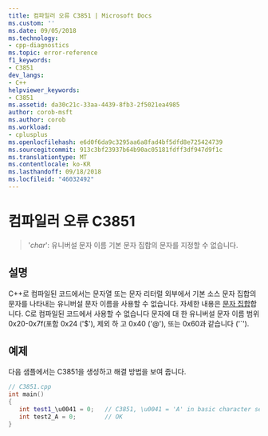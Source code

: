 ```yaml
---
title: 컴파일러 오류 C3851 | Microsoft Docs
ms.custom: ''
ms.date: 09/05/2018
ms.technology:
- cpp-diagnostics
ms.topic: error-reference
f1_keywords:
- C3851
dev_langs:
- C++
helpviewer_keywords:
- C3851
ms.assetid: da30c21c-33aa-4439-8fb3-2f5021ea4985
author: corob-msft
ms.author: corob
ms.workload:
- cplusplus
ms.openlocfilehash: e6d0f6da9c3295aa6a8fad4bf5dfd8e725424739
ms.sourcegitcommit: 913c3bf23937b64b90ac05181fdff3df947d9f1c
ms.translationtype: MT
ms.contentlocale: ko-KR
ms.lasthandoff: 09/18/2018
ms.locfileid: "46032492"
---
```

# <a name="compiler-error-c3851"></a>컴파일러 오류 C3851

> '*char*': 유니버설 문자 이름 기본 문자 집합의 문자를 지정할 수 없습니다.

## <a name="remarks"></a>설명

C++로 컴파일된 코드에서는 문자열 또는 문자 리터럴 외부에서 기본 소스 문자 집합의 문자를 나타내는 유니버설 문자 이름을 사용할 수 없습니다. 자세한 내용은 [문자 집합](../../cpp/character-sets.md)합니다. C로 컴파일된 코드에서 사용할 수 없습니다 문자에 대 한 유니버설 문자 이름 범위 0x20-0x7f(포함 0x24 ('$'), 제외 하 고 0x40 ('\@'), 또는 0x60과 같습니다 ('\`').

## <a name="example"></a>예제

다음 샘플에서는 C3851을 생성하고 해결 방법을 보여 줍니다.

```cpp
// C3851.cpp
int main()
{
   int test1_\u0041 = 0;   // C3851, \u0041 = 'A' in basic character set
   int test2_A = 0;        // OK
}
```